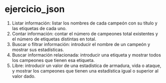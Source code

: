 # ejercicio_json

1. Listar información: listar los nombres de cada campeón con su título y las etiquetas de cada uno.
2. Contar información: contar el número de campeones total existentes y el número de etiquetas distintas en total.
3. Buscar o filtrar información: introducir el nombre de un campeón y mostrar sus estadísticas.
4. Buscar información relacionada: introducir una etiqueta y mostrar todos los campeones que tienen esa etiqueta.
5. Libre: introducir un valor de una estadística de armadura, vida o ataque, y mostrar los campeones que tienen una estadística igual o superior al valor dado.
